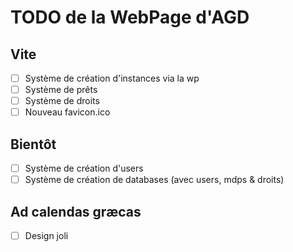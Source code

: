 # TODO de la WebPage d'AGD
## Vite
- [ ] Système de création d'instances via la wp
- [ ] Système de prêts
- [ ] Système de droits
- [ ] Nouveau favicon.ico
## Bientôt
- [ ] Système de création d'users
- [ ] Système de création de databases (avec users, mdps & droits)
## Ad calendas græcas
- [ ] Design joli